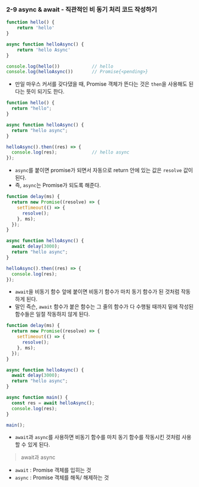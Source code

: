 ### 2-9 async & await - 직관적인 비 동기 처리 코드 작성하기

```js
function hello() {
    return 'hello'
}

async function helloAsync() {
    return 'hello Async'
}

console.log(hello())			// hello
console.log(helloAsync())		// Promise{<pending>}
```

- 만일 마우스 커서를 갖다댔을 때, Promise 객체가 뜬다는 것은 `then`을 사용해도 된다는 뜻이 되기도 한다.



```js
function hello() {
  return "hello";
}

async function helloAsync() {
  return "hello async";
}

helloAsync().then((res) => {
  console.log(res);				// hello async
});
```

- `async`를 붙이면 promise가 되면서 자동으로 return 안에 있는 값은 `resolve` 값이 된다.
- 즉, `async`는 Promise가 되도록 해준다.



```js
function delay(ms) {
  return new Promise((resolve) => {
    setTimeout(() => {
      resolve();
    }, ms);
  });
}

async function helloAsync() {
  await delay(3000);
  return "hello async";
}

helloAsync().then((res) => {
  console.log(res);
});
```

- `await`을 비동기 함수 앞에 붙이면 비동기 함수가 마치 동기 함수가 된 것처럼 작동하게 된다.
- 말인 즉슨, `await` 함수가 붙은 함수는 그 줄의 함수가 다 수행될 때까지 밑에 작성된 함수들은 일절 작동하지 않게 된다.



```js
function delay(ms) {
  return new Promise((resolve) => {
    setTimeout(() => {
      resolve();
    }, ms);
  });
}

async function helloAsync() {
  await delay(3000);
  return "hello async";
}

async function main() {
  const res = await helloAsync();
  console.log(res);
}

main();
```

- `await`과 `async`를 사용하면 비동기 함수를 마치 동기 함수를 작동시킨 것처럼 사용할 수 있게 된다.



> await과 async

- `await` : Promise 객체를 입히는 것
- `async` : Promise 객체를 해독/ 해제하는 것
